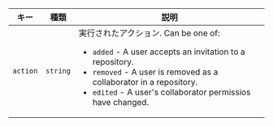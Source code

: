 | キー       | 種類       | 説明                                                  |
| -------- | -------- | --------------------------------------------------- |
| `action` | `string` | 実行されたアクション. Can be one of:<ul><li> `added` - A user accepts an invitation to a repository.</li><li>`removed` - A user is removed as a collaborator in a repository.</li><li>`edited` - A user's collaborator permissios have changed. </li></ul> |
